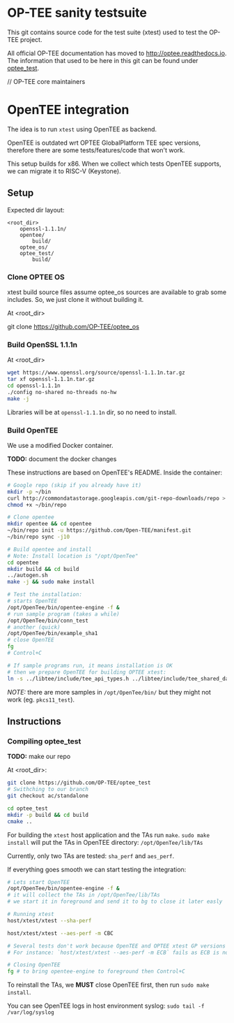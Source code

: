 # OP-TEE sanity testsuite
This git contains source code for the test suite (xtest) used to test the
OP-TEE project.

All official OP-TEE documentation has moved to http://optee.readthedocs.io. The
information that used to be here in this git can be found under [optee_test].

// OP-TEE core maintainers

[optee_test]: https://optee.readthedocs.io/en/latest/building/gits/optee_test.html

# OpenTEE integration

The idea is to run `xtest` using OpenTEE as backend.

OpenTEE is outdated wrt OPTEE GlobalPlatform TEE spec versions,
therefore there are some tests/features/code that won't work.

This setup builds for x86.
When we collect which tests OpenTEE supports, we can migrate it to RISC-V (Keystone).

## Setup

Expected dir layout:

```
<root_dir>
    openssl-1.1.1n/
    opentee/
        build/
    optee_os/
    optee_test/
        build/
```

### Clone OPTEE OS

xtest build source files assume optee_os sources are
available to grab some includes.
So, we just clone it without building it.

At <root_dir>

git clone https://github.com/OP-TEE/optee_os

### Build OpenSSL 1.1.1n

At <root_dir>

```bash
wget https://www.openssl.org/source/openssl-1.1.1n.tar.gz
tar xf openssl-1.1.1n.tar.gz
cd openssl-1.1.1n
./config no-shared no-threads no-hw
make -j
```

Libraries will be at `openssl-1.1.1n` dir, so no need to install.

### Build OpenTEE

We use a modified Docker container.

**TODO:** document the docker changes

These instructions are based on OpenTEE's README.
Inside the container:

```bash
# Google repo (skip if you already have it)
mkdir -p ~/bin
curl http://commondatastorage.googleapis.com/git-repo-downloads/repo > ~/bin/repo
chmod +x ~/bin/repo

# Clone opentee
mkdir opentee && cd opentee
~/bin/repo init -u https://github.com/Open-TEE/manifest.git
~/bin/repo sync -j10

# Build opentee and install
# Note: Install location is "/opt/OpenTee"
cd opentee
mkdir build && cd build
../autogen.sh
make -j && sudo make install

# Test the installation:
# starts OpenTEE
/opt/OpenTee/bin/opentee-engine -f &
# run sample program (takes a while)
/opt/OpenTee/bin/conn_test
# another (quick)
/opt/OpenTee/bin/example_sha1
# close OpenTEE
fg
# Control+C

# If sample programs run, it means installation is OK
# then we prepare OpenTEE for building OPTEE xtest:
ln -s ../libtee/include/tee_api_types.h ../libtee/include/tee_shared_data_types.h
```

_NOTE:_ there are more samples in `/opt/OpenTee/bin/` but they might not work (eg. `pkcs11_test`).

## Instructions

### Compiling optee_test

**TODO:** make our repo

At <root_dir>:

```bash
git clone https://github.com/OP-TEE/optee_test
# Swithching to our branch
git checkout ac/standalone

cd optee_test
mkdir -p build && cd build
cmake ..
```

For building the `xtest` host application and the TAs run `make`.
`sudo make install` will put the TAs in OpenTEE directory: `/opt/OpenTee/lib/TAs`

Currently, only two TAs are tested: `sha_perf` and `aes_perf`.

If everything goes smooth we can start testing the integration:

```bash
# Lets start OpenTEE
/opt/OpenTee/bin/opentee-engine -f &
# it will collect the TAs in /opt/OpenTee/lib/TAs
# we start it in foreground and send it to bg to close it later easly

# Running xtest
host/xtest/xtest --sha-perf

host/xtest/xtest --aes-perf -m CBC

# Several tests don't work because OpenTEE and OPTEE xtest GP versions differ.
# For instance: `host/xtest/xtest --aes-perf -m ECB` fails as ECB is not implemented in OpenTEE.

# Closing OpenTEE
fg # to bring opentee-engine to foreground then Control+C
```

To reinstall the TAs, we **MUST** close OpenTEE first, then run `sudo make install`.

You can see OpenTEE logs in host environment syslog: `sudo tail -f /var/log/syslog`
